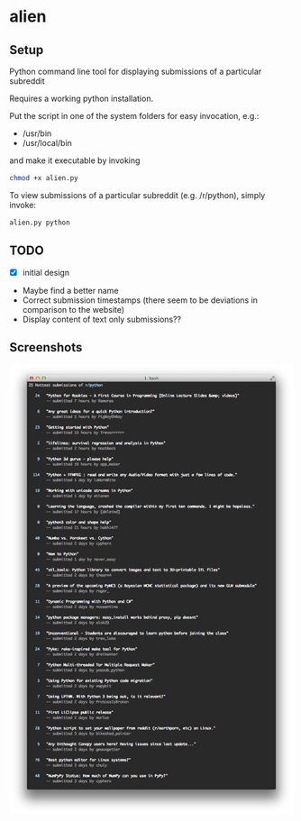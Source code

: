 alien
=====

## Setup

Python command line tool for displaying submissions of a particular subreddit

Requires a working python installation.

Put the script in one of the system folders for easy invocation, e.g.:

 - /usr/bin
 - /usr/local/bin
 
and make it executable by invoking
 
```bash
chmod +x alien.py
```

To view submissions of a particular subreddit (e.g. /r/python), simply invoke:

```bash
alien.py python
```


## TODO

 - [x] initial design
 - Maybe find a better name
 - Correct submission timestamps (there seem to be deviations in comparison to the website)
 - Display content of text only submissions?? 


## Screenshots

![Screenshots](screenshots/screenshot.png "Submissions in /r/python")
